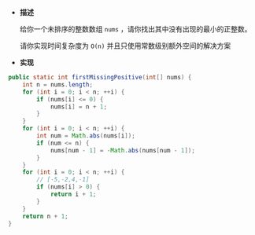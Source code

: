 
-  **描述**

	给你一个未排序的整数数组 `nums` ，请你找出其中没有出现的最小的正整数。
	
	请你实现时间复杂度为 `O(n)` 并且只使用常数级别额外空间的解决方案


-  **实现**

```java
public static int firstMissingPositive(int[] nums) {  
    int n = nums.length;  
    for (int i = 0; i < n; ++i) {  
        if (nums[i] <= 0) {  
            nums[i] = n + 1;  
        }  
    }  
    for (int i = 0; i < n; ++i) {  
        int num = Math.abs(nums[i]);  
        if (num <= n) {  
            nums[num - 1] = -Math.abs(nums[num - 1]);  
        }  
    }  
    for (int i = 0; i < n; ++i) {  
        // [-5,-2,4,-1]  
        if (nums[i] > 0) {  
            return i + 1;  
        }  
    }  
    return n + 1;  
}
```